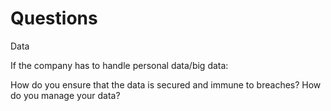 # Questions

Data

If the company has to handle personal data/big data:

How do you ensure that the data is secured and immune to breaches?
How do you manage your data?
